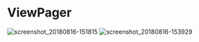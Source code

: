 # ViewPager 
![screenshot_20180816-151815](https://user-images.githubusercontent.com/42333878/44203049-6f8ec400-a16b-11e8-93a7-0848b4f2e717.png)
![screenshot_20180816-153929](https://user-images.githubusercontent.com/42333878/44203051-6f8ec400-a16b-11e8-9871-61fae96528fd.png)
